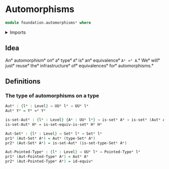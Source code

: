 # Automorphisms

```agda
module foundation.automorphismsᵉ where
```

<details><summary>Imports</summary>

```agda
open import foundation.dependent-pair-typesᵉ
open import foundation.universe-levelsᵉ

open import foundation-core.equivalencesᵉ
open import foundation-core.setsᵉ

open import structured-types.pointed-typesᵉ
```

</details>

## Idea

Anᵉ automorphismᵉ onᵉ aᵉ typeᵉ `A`ᵉ isᵉ anᵉ equivalenceᵉ `Aᵉ ≃ᵉ A`.ᵉ Weᵉ willᵉ justᵉ reuseᵉ theᵉ
infrastructureᵉ ofᵉ equivalencesᵉ forᵉ automorphisms.ᵉ

## Definitions

### The type of automorphisms on a type

```agda
Autᵉ : {lᵉ : Level} → UUᵉ lᵉ → UUᵉ lᵉ
Autᵉ Yᵉ = Yᵉ ≃ᵉ Yᵉ

is-set-Autᵉ : {lᵉ : Level} {Aᵉ : UUᵉ lᵉ} → is-setᵉ Aᵉ → is-setᵉ (Autᵉ Aᵉ)
is-set-Autᵉ Hᵉ = is-set-equiv-is-setᵉ Hᵉ Hᵉ

Aut-Setᵉ : {lᵉ : Level} → Setᵉ lᵉ → Setᵉ lᵉ
pr1ᵉ (Aut-Setᵉ Aᵉ) = Autᵉ (type-Setᵉ Aᵉ)
pr2ᵉ (Aut-Setᵉ Aᵉ) = is-set-Autᵉ (is-set-type-Setᵉ Aᵉ)

Aut-Pointed-Typeᵉ : {lᵉ : Level} → UUᵉ lᵉ → Pointed-Typeᵉ lᵉ
pr1ᵉ (Aut-Pointed-Typeᵉ Aᵉ) = Autᵉ Aᵉ
pr2ᵉ (Aut-Pointed-Typeᵉ Aᵉ) = id-equivᵉ
```